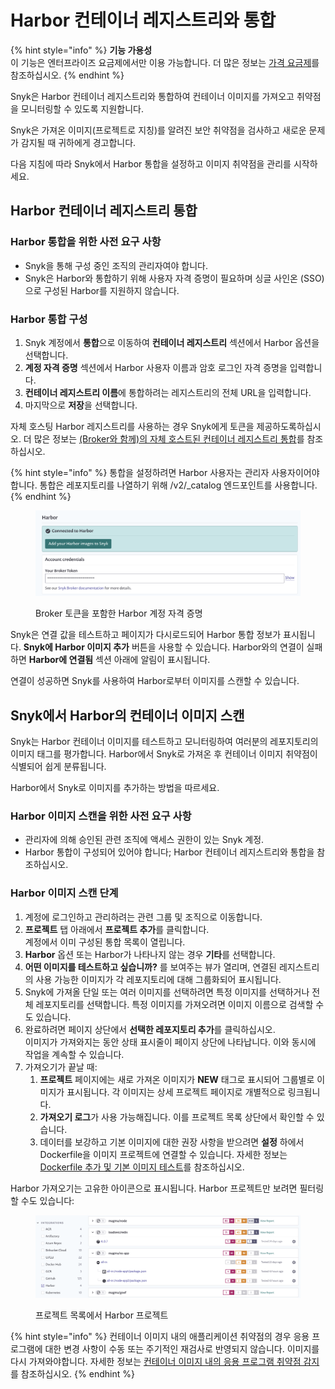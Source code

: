 # Harbor 컨테이너 레지스트리와 통합

{% hint style="info" %}
**기능 가용성**\
이 기능은 엔터프라이즈 요금제에서만 이용 가능합니다. 더 많은 정보는 [가격 요금제](https://snyk.io/plans/)를 참조하십시오.
{% endhint %}

Snyk은 Harbor 컨테이너 레지스트리와 통합하여 컨테이너 이미지를 가져오고 취약점을 모니터링할 수 있도록 지원합니다.

Snyk은 가져온 이미지(프로젝트로 지칭)를 알려진 보안 취약점을 검사하고 새로운 문제가 감지될 때 귀하에게 경고합니다.

다음 지침에 따라 Snyk에서 Harbor 통합을 설정하고 이미지 취약점을 관리를 시작하세요.



## Harbor 컨테이너 레지스트리 통합

### Harbor 통합을 위한 사전 요구 사항

* Snyk을 통해 구성 중인 조직의 관리자여야 합니다.
* Snyk은 Harbor와 통합하기 위해 사용자 자격 증명이 필요하며 싱글 사인온 (SSO)으로 구성된 Harbor를 지원하지 않습니다.

### **Harbor 통합 구성**

1. Snyk 계정에서 **통합**으로 이동하여 **컨테이너 레지스트리** 섹션에서 Harbor 옵션을 선택합니다.
2. **계정 자격 증명** 섹션에서 Harbor 사용자 이름과 암호 로그인 자격 증명을 입력합니다.
3. **컨테이너 레지스트리 이름**에 통합하려는 레지스트리의 전체 URL을 입력합니다.
4. 마지막으로 **저장**을 선택합니다.

자체 호스팅 Harbor 레지스트리를 사용하는 경우 Snyk에게 토큰을 제공하도록하십시오. 더 많은 정보는 [(Broker와 함께)의 자체 호스트된 컨테이너 레지스트리 통합](../../../enterprise-setup/snyk-broker/snyk-broker-container-registry-agent/integrate-with-self-hosted-container-registries-broker.md)를 참조하십시오.

{% hint style="info" %}
통합을 설정하려면 Harbor 사용자는 관리자 사용자이어야 합니다. 통합은 레포지토리를 나열하기 위해 /v2/\_catalog 엔드포인트를 사용합니다.
{% endhint %}

<figure><img src="../../../.gitbook/assets/mceclip1-8-.png" alt="Broker 토큰을 포함한 Harbor 계정 자격 증명"><figcaption><p>Broker 토큰을 포함한 Harbor 계정 자격 증명</p></figcaption></figure>

Snyk은 연결 값을 테스트하고 페이지가 다시로드되어 Harbor 통합 정보가 표시됩니다. **Snyk에 Harbor 이미지 추가** 버튼을 사용할 수 있습니다. Harbor와의 연결이 실패하면 **Harbor에 연결됨** 섹션 아래에 알림이 표시됩니다.

연결이 성공하면 Snyk를 사용하여 Harbor로부터 이미지를 스캔할 수 있습니다.

## Snyk에서 Harbor의 컨테이너 이미지 스캔

Snyk는 Harbor 컨테이너 이미지를 테스트하고 모니터링하여 여러분의 레포지토리의 이미지 태그를 평가합니다. Harbor에서 Snyk로 가져온 후 컨테이너 이미지 취약점이 식별되어 쉽게 분류됩니다.

Harbor에서 Snyk로 이미지를 추가하는 방법을 따르세요.

### **Harbor 이미지 스캔을 위한 사전 요구 사항**

* 관리자에 의해 승인된 관련 조직에 액세스 권한이 있는 Snyk 계정.
* Harbor 통합이 구성되어 있어야 합니다; Harbor 컨테이너 레지스트리와 통합을 참조하십시오.

### **Harbor 이미지 스캔 단계**

1. 계정에 로그인하고 관리하려는 관련 그룹 및 조직으로 이동합니다.
2. **프로젝트** 탭 아래에서 **프로젝트 추가**를 클릭합니다.\
   계정에서 이미 구성된 통합 목록이 열립니다.
3. **Harbor** 옵션 또는 Harbor가 나타나지 않는 경우 **기타**를 선택합니다.
4. **어떤 이미지를 테스트하고 싶습니까?** 를 보여주는 뷰가 열리며, 연결된 레지스트리의 사용 가능한 이미지가 각 레포지토리에 대해 그룹화되어 표시됩니다.
5. Snyk에 가져올 단일 또는 여러 이미지를 선택하려면 특정 이미지를 선택하거나 전체 레포지토리를 선택합니다. 특정 이미지를 가져오려면 이미지 이름으로 검색할 수도 있습니다.
6. 완료하려면 페이지 상단에서 **선택한 레포지토리 추가**를 클릭하십시오.\
   이미지가 가져와지는 동안 상태 표시줄이 페이지 상단에 나타납니다. 이와 동시에 작업을 계속할 수 있습니다.
7. 가져오기가 끝날 때:
   1. **프로젝트** 페이지에는 새로 가져온 이미지가 **NEW** 태그로 표시되어 그룹별로 이미지가 표시됩니다. 각 이미지는 상세 프로젝트 페이지로 개별적으로 링크됩니다.
   2. **가져오기 로그**가 사용 가능해집니다. 이를 프로젝트 목록 상단에서 확인할 수 있습니다.
   3. 데이터를 보강하고 기본 이미지에 대한 권장 사항을 받으려면 **설정** 하에서 Dockerfile을 이미지 프로젝트에 연결할 수 있습니다. 자세한 정보는 [Dockerfile 추가 및 기본 이미지 테스트](../scan-your-dockerfile/detect-vulnerable-base-images-from-your-dockerfile.md)를 참조하십시오.

Harbor 가져오기는 고유한 아이콘으로 표시됩니다. Harbor 프로젝트만 보려면 필터링할 수도 있습니다:

<figure><img src="../../../.gitbook/assets/mceclip1-9-.png" alt="프로젝트 목록에서 Harbor 프로젝트"><figcaption><p>프로젝트 목록에서 Harbor 프로젝트</p></figcaption></figure>

{% hint style="info" %}
컨테이너 이미지 내의 애플리케이션 취약점의 경우 응용 프로그램에 대한 변경 사항이 수동 또는 주기적인 재검사로 반영되지 않습니다. 이미지를 다시 가져와야합니다. 자세한 정보는 [컨테이너 이미지 내의 응용 프로그램 취약점 감지](../use-snyk-container/detect-application-vulnerabilities-in-container-images.md)를 참조하십시오.
{% endhint %}
